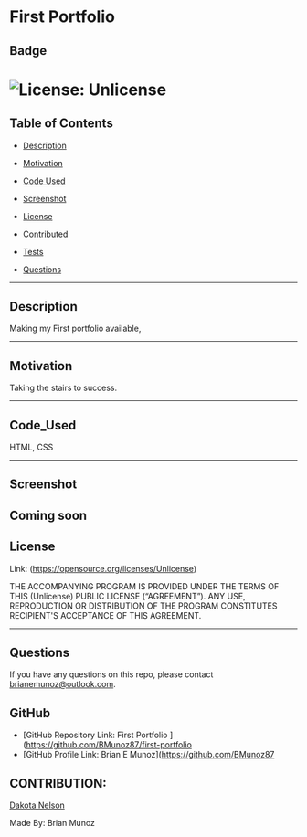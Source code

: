 # First Portfolio
  
  ## Badge

  # ![License: Unlicense](https://img.shields.io/badge/license-Unlicense-brightgreen.svg)

  ## Table of Contents

  * [Description](#description)
  
  * [Motivation](#motivation)

  * [Code Used](#code_used)

  * [Screenshot](#screenshot)

  * [License](#license)

  * [Contributed](#contributed)

  * [Tests](#tests)

  * [Questions](#questions)

  ---

  ## Description

  Making my First portfolio available,

  ---

  ## Motivation

  Taking the stairs to success.    

  ---

  ## Code_Used

  HTML, CSS

  ---

  ## Screenshot

  Coming soon
  ---

  ## License

  Link: (https://opensource.org/licenses/Unlicense)

  THE ACCOMPANYING PROGRAM IS PROVIDED UNDER THE TERMS OF THIS (Unlicense) PUBLIC LICENSE (“AGREEMENT”). ANY USE, REPRODUCTION OR DISTRIBUTION OF THE PROGRAM CONSTITUTES RECIPIENT'S ACCEPTANCE OF THIS AGREEMENT.

  ---

  ## Questions

  If you have any questions on this repo, please contact brianemunoz@outlook.com.

  ## GitHub

  * [GitHub Repository Link: First Portfolio ](https://github.com/BMunoz87/first-portfolio
  * [GitHub Profile Link: Brian E Munoz](https://github.com/BMunoz87

  ## CONTRIBUTION:
  
  [Dakota Nelson](https://www.github.com/kotalilyy)

  Made By: Brian Munoz

